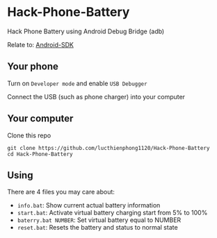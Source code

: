 # Hack-Phone-Battery
Hack Phone Battery using Android Debug Bridge (adb)

Relate to: [Android-SDK](https://github.com/lucthienphong1120/Android-SDK)

## Your phone

Turn on `Developer mode` and enable `USB Debugger`

Connect the USB (such as phone charger) into your computer

## Your computer

Clone this repo

```
git clone https://github.com/lucthienphong1120/Hack-Phone-Battery
cd Hack-Phone-Battery
```

## Using

There are 4 files you may care about:

- `info.bat`: Show current actual battery information
- `start.bat`: Activate virtual battery charging start from 5% to 100%
- `baterry.bat NUMBER`: Set virtual battery equal to NUMBER
- `reset.bat`: Resets the battery and status to normal state
